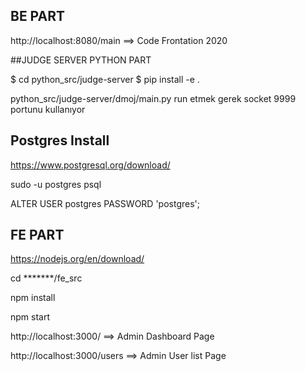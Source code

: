## BE PART

http://localhost:8080/main ==> Code Frontation 2020

##JUDGE SERVER PYTHON PART

$ cd python_src/judge-server
$ pip install -e .

python_src/judge-server/dmoj/main.py   run etmek gerek    socket 9999 portunu kullanıyor

## Postgres Install

https://www.postgresql.org/download/

sudo -u postgres psql

ALTER USER postgres PASSWORD 'postgres';


## FE PART

https://nodejs.org/en/download/

cd *******/fe_src

npm install

npm start

http://localhost:3000/   ==> Admin Dashboard Page

http://localhost:3000/users  ==> Admin User list Page


